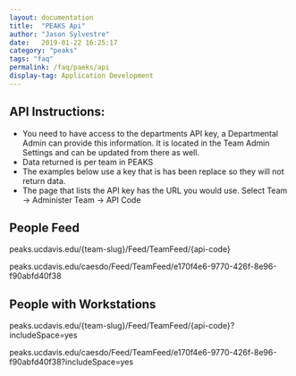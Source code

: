 ```yaml
---
layout: documentation
title:  "PEAKS Api"
author: "Jason Sylvestre"
date:   2019-01-22 16:25:17
category: "peaks"
tags: "faq"
permalink: /faq/paeks/api
display-tag: Application Development
---
```


## API Instructions:

* You need to have access to the departments API key, a Departmental Admin can provide this information. It is located in the Team Admin Settings and can be updated from there as well.
* Data returned is per team in PEAKS
* The examples below use a key that is has been replace so they will not return data.
* The page that lists the API key has the URL you would use. Select Team -> Administer Team -> API Code

## People Feed
peaks.ucdavis.edu/{team-slug}/Feed/TeamFeed/{api-code}

peaks.ucdavis.edu/caesdo/Feed/TeamFeed/e170f4e6-9770-426f-8e96-f90abfd40f38

## People with Workstations
peaks.ucdavis.edu/{team-slug}/Feed/TeamFeed/{api-code}?includeSpace=yes

peaks.ucdavis.edu/caesdo/Feed/TeamFeed/e170f4e6-9770-426f-8e96-f90abfd40f38?includeSpace=yes


